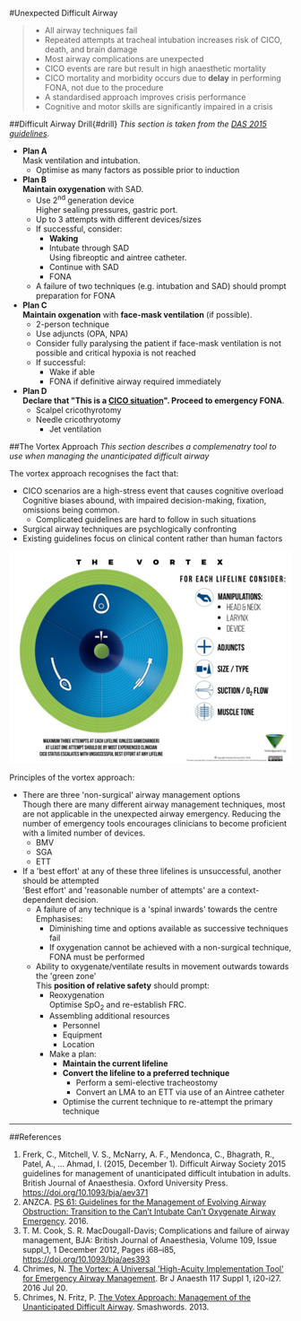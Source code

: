 #Unexpected Difficult Airway

> * All airway techniques fail
> * Repeated attempts at tracheal intubation increases risk of CICO, death, and brain damage
> * Most airway complications are unexpected
> * CICO events are rare but result in high anaesthetic mortality
> * CICO mortality and morbidity occurs due to **delay** in performing FONA, not due to the procedure
> * A standardised approach improves crisis performance
> * Cognitive and motor skills are significantly impaired in a crisis


##Difficult Airway Drill{#drill}
*This section is taken from the [DAS 2015 guidelines](https://academic.oup.com/bja/article/115/6/827/241440/Difficult-Airway-Society-2015-guidelines-for#2825767).*


* **Plan A**  
Mask ventilation and intubation.
	* Optimise as many factors as possible prior to induction
* **Plan B**  
**Maintain oxygenation** with SAD.
	* Use 2<sup>nd</sup> generation device  
	Higher sealing pressures, gastric port.
	* Up to 3 attempts with different devices/sizes
	* If successful, consider:
		* **Waking**
		* Intubate through SAD  
		Using fibreoptic and aintree catheter.
		* Continue with SAD
		* FONA
	* A failure of two techniques (e.g. intubation and SAD) should prompt preparation for FONA
* **Plan C**  
**Maintain oxgenation** with **face-mask ventilation** (if possible).
	* 2-person technique
	* Use adjuncts (OPA, NPA)
	* Consider fully paralysing the patient if face-mask ventilation is not possible and critical hypoxia is not reached
	* If successful:
		* Wake if able
		* FONA if definitive airway required immediately
* **Plan D**  
**Declare that "This is a [CICO situation](management/airway/cico.md)". Proceed to emergency FONA**.
	* Scalpel cricothyrotomy
	* Needle cricothryotomy
		* Jet ventilation


##The Vortex Approach
*This section describes a complemenatry tool to use when managing the unanticipated difficult airway*


The vortex approach recognises the fact that:
* CICO scenarios are a high-stress event that causes cognitive overload  
Cognitive biases abound, with impaired decision-making, fixation, omissions being common.
	* Complicated guidelines are hard to follow in such situations
* Surgical airway techniques are psychlogically confronting
* Existing guidelines focus on clinical content rather than human factors


<img src="/resources/vortex.jpg" alt="Vortex Approach">



Principles of the vortex approach:
* There are three 'non-surgical' airway management options  
Though there are many different airway management techniques, most are not applicable in the unexpected airway emergency. Reducing the number of emergency tools encourages clinicians to become proficient with a limited number of devices.
	* BMV
	* SGA
	* ETT
* If a 'best effort' at any of these three lifelines is unsuccessful, another should be attempted  
'Best effort' and 'reasonable number of attempts' are a context-dependent decision.
	* A failure of any technique is a 'spinal inwards' towards the centre  
	Emphasises:
		* Diminishing time and options available as successive techniques fail
		* If oxygenation cannot be achieved with a non-surgical technique, FONA must be performed
	* Ability to oxygenate/ventilate results in movement outwards towards the 'green zone'  
	This **position of relative safety** should prompt:
		* Reoxygenation  
		Optimise SpO<sub>2</sub> and re-establish FRC.
		* Assembling additional resources
			* Personnel
			* Equipment
			* Location
		* Make a plan:
			* **Maintain the current lifeline**
			* **Convert the lifeline to a preferred technique**
				* Perform a semi-elective tracheostomy
				* Convert an LMA to an ETT via use of an Aintree catheter
			* Optimise the current technique to re-attempt the primary technique





---
##References
1. Frerk, C., Mitchell, V. S., McNarry, A. F., Mendonca, C., Bhagrath, R., Patel, A., … Ahmad, I. (2015, December 1). Difficult Airway Society 2015 guidelines for management of unanticipated difficult intubation in adults. British Journal of Anaesthesia. Oxford University Press. https://doi.org/10.1093/bja/aev371
2. ANZCA. [PS 61: Guidelines for the Management of Evolving Airway Obstruction: Transition to the Can’t Intubate Can’t Oxygenate Airway Emergency](http://www.anzca.edu.au/getattachment/resources/professional-documents/ps61_guideline_airway_cognitive_aid_2016.pdf). 2016.
3. T. M. Cook, S. R. MacDougall-Davis; Complications and failure of airway management, BJA: British Journal of Anaesthesia, Volume 109, Issue suppl_1, 1 December 2012, Pages i68–i85, https://doi.org/10.1093/bja/aes393
4. Chrimes, N. [The Vortex: A Universal 'High-Acuity Implementation Tool' for Emergency Airway Management](https://oup.silverchair-cdn.com/oup/backfile/Content_public/Journal/bja/117/suppl_1/10.1093_bja_aew175/3/aew175.pdf?Expires=1490519117&Signature=WDst8BeRnWgBXFudzgcLzu~Dw9HSr1v6yYlJwU-QUlgp5PgJ2msffuz~vsoWDXXv-XxZr1ndrpwcxCH274qVjBP~7hGZdtB3HBzH5HUNIHbFqBVtciwZlFQsMOSW6aAAt4kEtBBH6TAjkgxrA-~PpqBqpvOeOzC~08QMUjKXiqmn4errYgsKBEMXdNhxwJRPxra3w4BnOp-zluwtSsmmBzrfVvN0NmISaIOXxUGFqJHs1pWGJ9sqnuTYQsSkyAxdozEdWDnQAYkFNkq7igoHpzVNGzEkUMylsTVub1KHVEXLNT7De~LVU~c-M1Ft6G7p96r8vVYhGwOToDqGURIBig__&Key-Pair-Id=APKAIUCZBIA4LVPAVW3Q). Br J Anaesth 117 Suppl 1, i20-i27. 2016 Jul 20.
5. Chrimes, N. Fritz, P. [The Votex Approach: Management of the Unanticipated Difficult Airway](https://www.smashwords.com/books/view/277513). Smashwords. 2013.